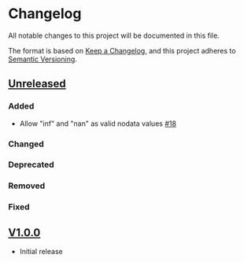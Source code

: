 # Changelog
All notable changes to this project will be documented in this file.

The format is based on [Keep a Changelog](https://keepachangelog.com/en/1.0.0/),
and this project adheres to [Semantic Versioning](https://semver.org/spec/v2.0.0.html).

## [Unreleased]

### Added

- Allow "inf" and "nan" as valid nodata values [#18](https://github.com/stac-extensions/raster/issues/18)

### Changed

### Deprecated

### Removed

### Fixed

## [V1.0.0]

- Initial release

[Unreleased]: <https://github.com/stac-extensions/raster/compare/v1.0.0...HEAD>
[v1.0.0]: <https://github.com/stac-extensions/tree/v1.0.0>
